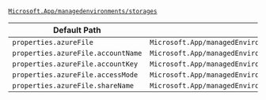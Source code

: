 [`Microsoft.App/managedenvironments/storages`](https://docs.microsoft.com/en-us/azure/templates/microsoft.app/managedenvironments/storages)

| Default Path | Alias |
|---|---|
| `properties.azureFile` | `Microsoft.App/managedEnvironments/storages/azureFile` |
| `properties.azureFile.accountName` | `Microsoft.App/managedEnvironments/storages/azureFile.accountName` |
| `properties.azureFile.accountKey` | `Microsoft.App/managedEnvironments/storages/azureFile.accountKey` |
| `properties.azureFile.accessMode` | `Microsoft.App/managedEnvironments/storages/azureFile.accessMode` |
| `properties.azureFile.shareName` | `Microsoft.App/managedEnvironments/storages/azureFile.shareName` |

